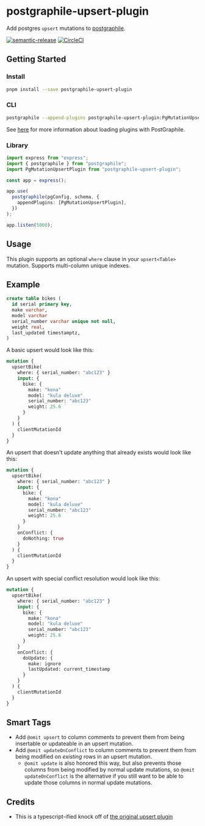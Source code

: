 # postgraphile-upsert-plugin

Add postgres `upsert` mutations to [postgraphile](https://www.graphile.org/postgraphile).

[![semantic-release](https://img.shields.io/badge/%20%20%F0%9F%93%A6%F0%9F%9A%80-semantic--release-e10079.svg)](https://github.com/semantic-release/semantic-release) [![CircleCI](https://circleci.com/gh/cdaringe/postgraphile-upsert.svg?style=svg)](https://circleci.com/gh/cdaringe/postgraphile-upsert)

## Getting Started

### Install

```bash
pnpm install --save postgraphile-upsert-plugin
```

### CLI

```bash
postgraphile --append-plugins postgraphile-upsert-plugin:PgMutationUpsertPlugin
```

See [here](https://www.graphile.org/postgraphile/extending/#loading-additional-plugins) for more information about loading plugins with PostGraphile.

### Library

```ts
import express from "express";
import { postgraphile } from "postgraphile";
import PgMutationUpsertPlugin from "postgraphile-upsert-plugin";

const app = express();

app.use(
  postgraphile(pgConfig, schema, {
    appendPlugins: [PgMutationUpsertPlugin],
  })
);

app.listen(5000);
```

## Usage

This plugin supports an optional `where` clause in your `upsert<Table>` mutation. Supports multi-column unique indexes.

## Example

```sql
create table bikes (
  id serial primary key,
  make varchar,
  model varchar
  serial_number varchar unique not null,
  weight real,
  last_updated timestamptz,
)
```

A basic upsert would look like this:

```graphql
mutation {
  upsertBike(
    where: { serial_number: "abc123" }
    input: {
      bike: {
        make: "kona"
        model: "kula deluxe"
        serial_number: "abc123"
        weight: 25.6
      }
    }
  ) {
    clientMutationId
  }
}
```

An upsert that doesn't update anything that already exists would look like this:

```graphql
mutation {
  upsertBike(
    where: { serial_number: "abc123" }
    input: {
      bike: {
        make: "kona"
        model: "kula deluxe"
        serial_number: "abc123"
        weight: 25.6
      }
    }
    onConflict: {
      doNothing: true
    }
  ) {
    clientMutationId
  }
}
```

An upsert with special conflict resolution would look like this:

```graphql
mutation {
  upsertBike(
    where: { serial_number: "abc123" }
    input: {
      bike: {
        make: "kona"
        model: "kula deluxe"
        serial_number: "abc123"
        weight: 25.6
      }
    }
    onConflict: {
      doUpdate: {
        make: ignore
        lastUpdated: current_timestamp
      }
    }
  ) {
    clientMutationId
  }
}
```

## Smart Tags

- Add `@omit upsert` to column comments to prevent them from being insertable or updateable in an upsert mutation.
- Add `@omit updateOnConflict` to column comments to prevent them from being modified on _existing_ rows in an upsert mutation.
  - `@omit update` is also honored this way, but also prevents those columns from being modified by normal update mutations, so `@omit updateOnConflict` is the alternative if you still want to be able to update those columns in normal update mutations.

## Credits

- This is a typescript-ified knock off of [the original upsert plugin](https://github.com/einarjegorov/graphile-upsert-plugin/blob/master/index.js)
